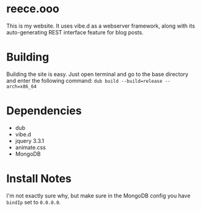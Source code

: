 # reece.ooo
This is my website. It uses vibe.d as a webserver framework, along with its auto-generating REST interface feature for blog posts.
# Building
Building the site is easy. Just open terminal and go to the base directory and enter the following command: `dub build --build=release --arch=x86_64`
# Dependencies
+ dub
+ vibe.d
+ jquery 3.3.1
+ animate.css
+ MongoDB
# Install Notes
I'm not exactly sure why, but make sure in the MongoDB config you have `bindIp` set to `0.0.0.0`.
